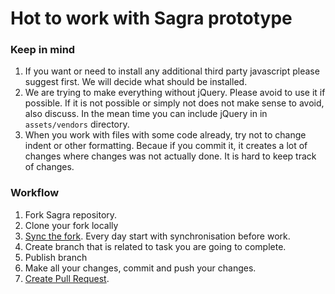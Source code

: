 # Hot to work with Sagra prototype

### Keep in mind

1. If you want or need to install any additional third party javascript please suggest first. We will decide what should be installed.
2. We are trying to make everything without jQuery. Please avoid to use it if possible. If it is not possible or simply not does not make sense to avoid, also discuss. In the mean time you can include jQuery in in `assets/vendors` directory.
3. When you work with files with some code already, try not to change indent or other formatting. Becaue if you commit it, it creates a lot of changes where changes was not actually done. It is hard to keep track of changes.

### Workflow

1. Fork Sagra repository.
2. Clone your fork locally
3. [Sync the fork](https://help.github.com/articles/syncing-a-fork). Every day start with synchronisation before work.
4. Create branch that is related to task you are going to complete.
5. Publish branch
6. Make all your changes, commit and push your changes.
7. [Create Pull Request](https://help.github.com/articles/creating-a-pull-request).